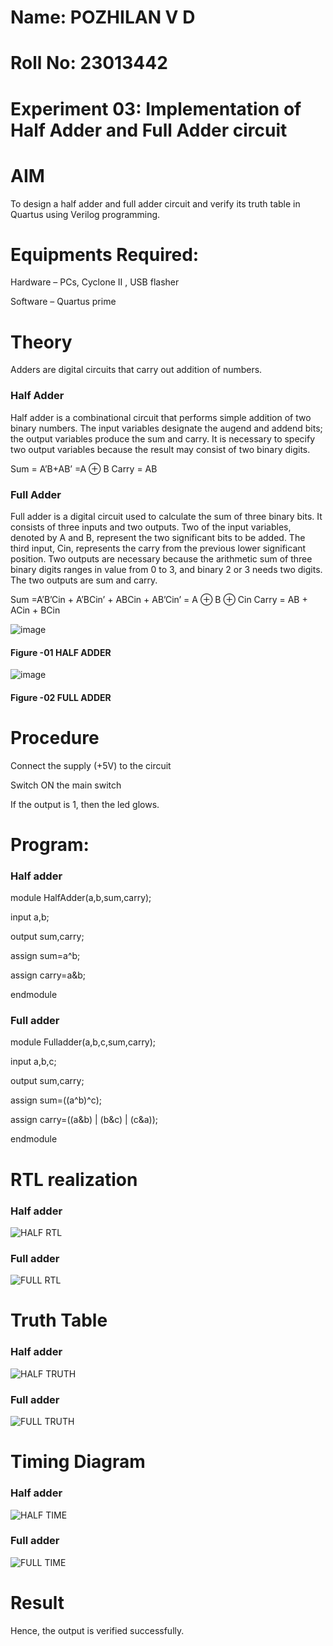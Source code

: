 # Name: POZHILAN V D
# Roll No: 23013442
# Experiment 03: Implementation of Half Adder and Full Adder circuit
# AIM
To design a half adder and full adder circuit and verify its truth table in Quartus using Verilog programming.
# Equipments Required:
Hardware – PCs, Cyclone II , USB flasher

Software – Quartus prime
# Theory
Adders are digital circuits that carry out addition of numbers.

### Half Adder
Half adder is a combinational circuit that performs simple addition of two binary numbers. The input variables designate the augend and addend bits; the output variables produce the sum and carry. It is necessary to specify two output variables because the result may consist of two binary digits.

Sum = A’B+AB’ =A ⊕ B Carry = AB

### Full Adder
Full adder is a digital circuit used to calculate the sum of three binary bits. It consists of three inputs and two outputs. Two of the input variables, denoted by A and B, represent the two significant bits to be added. The third input, Cin, represents the carry from the previous lower significant position. Two outputs are necessary because the arithmetic sum of three binary digits ranges in value from 0 to 3, and binary 2 or 3 needs two digits. The two outputs are sum and carry.

Sum =A’B’Cin + A’BCin’ + ABCin + AB’Cin’ = A ⊕ B ⊕ Cin Carry = AB + ACin + BCin

 ![image](https://user-images.githubusercontent.com/36288975/163552156-a13e5a56-c638-4110-97d9-8896907c8d25.png)

#### Figure -01 HALF ADDER 


![image](https://user-images.githubusercontent.com/36288975/163552057-b3547877-6d07-45b4-b7e0-bcfebfad9e1d.png)

#### Figure -02 FULL ADDER 

# Procedure

Connect the supply (+5V) to the circuit

Switch ON the main switch

If the output is 1, then the led glows.






# Program:
### Half adder
module HalfAdder(a,b,sum,carry);

input a,b;

output sum,carry;

assign sum=a^b;

assign carry=a&b;

endmodule

### Full adder
module Fulladder(a,b,c,sum,carry);

input a,b,c;

output sum,carry;

assign sum=((a^b)^c);

assign carry=((a&b) | (b&c) | (c&a));

endmodule

# RTL realization
### Half adder
![HALF RTL](https://github.com/POZHILANVD/Exp-02-Implementation-of-Half-Adder-and-Full-Adder-circuit/assets/144870498/83aa836b-b21d-492e-b65c-1a4b7a4bdf0d)


### Full adder
![FULL RTL](https://github.com/POZHILANVD/Exp-02-Implementation-of-Half-Adder-and-Full-Adder-circuit/assets/144870498/cd664b57-1e54-4350-b17e-bffaf877742f)


# Truth Table
### Half adder
![HALF TRUTH](https://github.com/POZHILANVD/Exp-02-Implementation-of-Half-Adder-and-Full-Adder-circuit/assets/144870498/06320a79-13c2-45a4-b457-9fecc73611a2)

### Full adder
![FULL TRUTH](https://github.com/POZHILANVD/Exp-02-Implementation-of-Half-Adder-and-Full-Adder-circuit/assets/144870498/fdadfe63-e1e3-480a-bc50-5ee704ded449)


# Timing Diagram
### Half adder
![HALF TIME](https://github.com/POZHILANVD/Exp-02-Implementation-of-Half-Adder-and-Full-Adder-circuit/assets/144870498/2f250007-25f5-454c-aca5-2c5c4505a2ff)


### Full adder
![FULL TIME](https://github.com/POZHILANVD/Exp-02-Implementation-of-Half-Adder-and-Full-Adder-circuit/assets/144870498/8c1f855d-562c-439d-b8c3-ae1d13721f4a)


# Result
Hence, the output is verified successfully.
